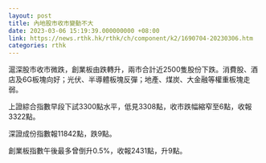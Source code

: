 ```yaml
---
layout: post
title: 內地股市收市變動不大
date: 2023-03-06 15:19:39.000000000 +08:00
link: https://news.rthk.hk/rthk/ch/component/k2/1690704-20230306.htm
categories: rthk
---
```


滬深股市收市微跌，創業板由跌轉升，兩市合計近2500隻股份下跌。消費股、酒店及6G板塊向好；光伏、半導體板塊反彈；地產、煤炭、大金融等權重板塊走弱。

上證綜合指數早段下試3300點水平，低見3308點，收市跌幅縮窄至6點，收報3322點。

深證成份指數報11842點，跌9點。

創業板指數午後最多曾倒升0.5%，收報2431點，升9點。
